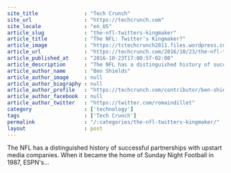 ```yaml
---
site_title               : "Tech Crunch"
site_url                 : "https://techcrunch.com"
site_locale              : "en_US"
article_slug             : "the-nfl-twitters-kingmaker"
article_title            : "The NFL: Twitter’s Kingmaker?"
article_image            : "https://tctechcrunch2011.files.wordpress.com/2016/10/twitter-nfl.png?w=764&h=400&crop=1"
article_url              : "https://techcrunch.com/2016/10/23/the-nfl-twitters-kingmaker/"
article_published_at     : "2016-10-23T17:00:57-02:00"
article_description      : "The NFL has a distinguished history of successful partnerships with upstart media companies. When it became the home of Sunday Night Football in 1987, ESPN's..."
article_author_name      : "Ben Shields"
article_author_image     : null
article_author_biography : null
article_author_profile   : "https://techcrunch.com/contributor/ben-shields/"
article_author_facebook  : null
article_author_twitter   : "https://twitter.com/romaindillet"
category                 : ['technology']
tags                     : ['Tech Crunch']
permalink                : "/:categories/the-nfl-twitters-kingmaker/"
layout                   : post
---
```


The NFL has a distinguished history of successful partnerships with upstart media companies. When it became the home of Sunday Night Football in 1987, ESPN's...
